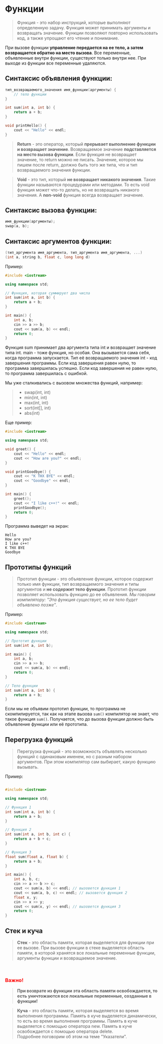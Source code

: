 # Функции

> Функция - это набор инструкций, которые выполняют определенную задачу. Функция может принимать аргументы и возвращать значение. Функции позволяют повторно использовать код, а также упрощают его чтение и понимание.

При вызове функции **управление передается на ее тело, а затем возвращается обратно на место вызова**. Все переменные, объявленные внутри функции, существуют только внутри нее. При выходе из функции все переменные удаляются.

## Синтаксис объявления функции:
```c++
тип_возвращаемого_значения имя_функции(аргументы) {
    // тело функции
}

int sum(int a, int b) {
    return a + b;
}

void printHello() {
    cout << "Hello" << endl;
}
```

> **Return** - это оператор, который **прерывает выполнение функции и возвращает значение**. Возвращаемое значение **подставляется на место вызова функции**. Если функция не возвращает значение, то return можно не писать. Значение, которое мы пишем после return, должно быть того же типа, что и тип возвращаемого значения функции.

> **Void** - это тип, который **не возвращает никакого значения**. Такие функции называются процедурами или методами. То есть void функция может что-то делать, но не возвращать никакого значения. А **non-void** функция всегда возвращает значение.

## Синтаксис вызова функции:
```c++
имя_функции(аргументы);
swap(a, b);
```

## Синтаксис аргументов функции:
```c++
(тип_аргумента имя_аргумента, тип_аргумента имя_аргумента, ...)
(int a, string b, float c, long long d)
```

Пример:
```c++
#include <iostream>

using namespace std;

// Функция, которая суммирует два числа
int sum(int a, int b) {
    return a + b;
}

int main() {
    int a, b;
    cin >> a >> b;
    cout << sum(a, b) << endl;
    return 0;
}
```
Функция sum принимает два аргумента типа int и возвращает значение типа int.
main - тоже функция, но особая. Она вызывается сама себя, когда программа запускается. Тип её возвращаемого значения int - код завершения программы. Если код завершения равен нулю, то программа завершилась успешно. Если код завершения не равен нулю, то программа завершилась с ошибкой.

Мы уже сталкивались с вызовом множества функций, например: 
> - swap(int, int)
> - min(int, int)
> -  max(int, int)
> - sort(int[], int)
> - abs(int) 

Еще пример:
```c++
#include <iostream>

using namespace std;

void greet() {
    cout << "Hello" << endl;
    cout << "How are you?" << endl;
}

void printGoodbye() {
    cout << "K THX BYE" << endl;
    cout << "Goodbye" << endl;
}

int main() {
    greet();
    cout << "I like c++!" << endl;
    printGoodbye();
    return 0;
}
```

Программа выведет на экран:
```
Hello
How are you?
I like c++!
K THX BYE
Goodbye
```

## Прототипы функций

> Прототип функции - это объявление функции, которое содержит только имя функции, тип возвращаемого значения и типы аргументов и **не содержит тело функции**. Прототип функции позволяет использовать функцию до ее объявления. *Мы говорим компилятору: "Эта функция существует, но ее тело будет объявлено позже"*.

Пример:
```c++
#include <iostream>

using namespace std;

// Прототип функции
int sum(int a, int b);

int main() {
    int a, b;
    cin >> a >> b;
    cout << sum(a, b) << endl;
    return 0;
}

// Тело функции
int sum(int a, int b) {
    return a + b;
}
```

Если мы не объявим прототип функции, то программа не скомпилируется, так как на этапе вызова `sum()` компилятор не знает, что такое функция `sum()`. Получается, что до вызова функции должно быть объявление функции или её прототипа.


## Перегрузка функций

> Перегрузка функций - это возможность объявлять несколько функций с одинаковым именем, но с разным набором аргументов. При этом компилятор сам выбирает, какую функцию вызывать.

Пример:
```c++

#include <iostream>

using namespace std;

// Функция 1
int sum(int a, int b) {
    return a + b;
}

// Функция 2
int sum(int a, int b, int c) {
    return a + b + c;
}

// Функция 3
float sum(float a, float b) {
    return a + b;
}

int main() {
    int a, b, c;
    cin >> a >> b >> c;
    cout << sum(a, b) << endl; // вызовется функция 1
    cout << sum(a, b, c) << endl; // вызовется функция 2
    float x, y;
    cin >> x >> y;
    cout << sum(x, y) << endl; // вызовется функция 3
    return 0;
}
```

## Стек и куча

> **Стек** - это область памяти, которая выделяется для функции при ее вызове. При вызове функции в стеке выделяется область памяти, в которой хранятся все локальные переменные функции, аргументы функции и возвращаемое значение.
<br> 
<h3><span style="color:red"><strong>Важно!</strong></span></h3>

> **При возврате из функции эта область памяти освобождается, то есть уничтожаются все локальные переменные, созданные в функции!**

> **Куча** - это область памяти, которая выделяется во время выполнения программы. Память в куче выделяется динамически, то есть во время выполнения программы. Память в куче выделяется с помощью оператора new. Память в куче освобождается с помощью оператора delete.<br>
Подробнее поговорим об этом на теме "Указатели".